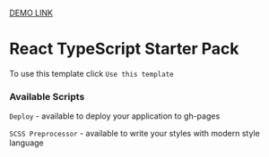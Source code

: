 [DEMO LINK](https://ernestofernandezua.github.io/react-basic-01/)

# React TypeScript Starter Pack

To use this template click `Use this template`

### Available Scripts

`Deploy` - available to deploy your application to gh-pages

`SCSS Preprocessor` - available to write your styles with modern style language
